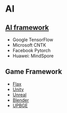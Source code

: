 # AI

## [AI framework](https://medium.com/@jyotigupta10/10-best-frameworks-and-libraries-for-ai-5f778e04a656)
- Google TensorFlow
- Microsoft CNTK
- Facebook Pytorch
- Huawei: MindSpore

## Game Framework
- [Flax](https://flaxengine.com/)
- [Unity](https://unity.com/)
- [Unreal](https://www.unrealengine.com)
- [Blender](https://www.blender.org/)
- [UPBGE](https://upbge.org/)
